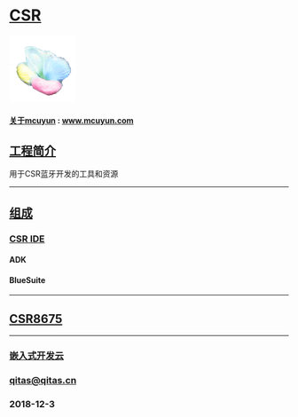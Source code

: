 ﻿# [CSR](https://github.com/mcuyun/CSR) 

[![sites](mcuyun/mcuyun.png)](http://www.mcuyun.com)

#### [关于mcuyun](https://github.com/mcuyun/whyme) : www.mcuyun.com

## [工程简介](https://github.com/mcuyun/CSR/wiki) 

用于CSR蓝牙开发的工具和资源



---

## [组成](https://github.com/mcuyun/CSR/wiki)

### [CSR IDE](https://github.com/mcuyun/CSR/IDE)

#### ADK

#### BlueSuite

---

## [CSR8675](https://github.com/mcuyun/CSR8675)



---

###  [嵌入式开发云](http://www.mcuyun.com)
###  qitas@qitas.cn
###  2018-12-3